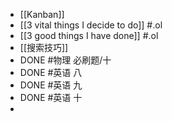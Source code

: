 - [[Kanban]]
- [[3 vital things I decide to do]] #.ol
- [[3 good things I have done]] #.ol
- [[搜索技巧]]
- DONE #物理 必刷题/十
- DONE #英语 八
- DONE #英语 九
- DONE #英语 十
-